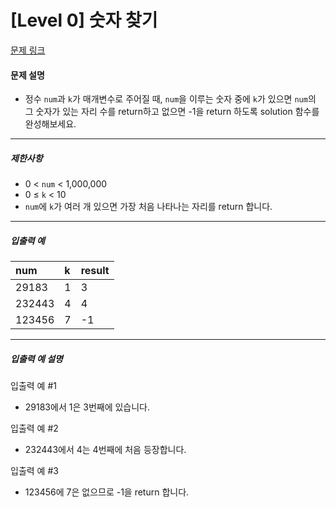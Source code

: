 # [Level 0] 숫자 찾기

[문제 링크](https://school.programmers.co.kr/learn/courses/30/lessons/120904)

#### 문제 설명

- 정수 ```num```과 ```k```가 매개변수로 주어질 때, ```num```을 이루는 숫자 중에 ```k```가 있으면 ```num```의 그 숫자가 있는 자리 수를 return하고 없으면 -1을 return 하도록 solution 함수를 완성해보세요.

---

##### 제한사항

- 0 < ```num``` < 1,000,000
- 0 ≤ ```k``` < 10
- ```num```에 ```k```가 여러 개 있으면 가장 처음 나타나는 자리를 return 합니다.

---

##### 입출력 예

|num|k|result|
|:---|:---|:---|
|29183|1|3|
|232443|4|4|
|123456|7|-1|

---

##### 입출력 예 설명

입출력 예 #1

- 29183에서 1은 3번째에 있습니다.

입출력 예 #2

- 232443에서 4는 4번째에 처음 등장합니다.

입출력 예 #3

- 123456에 7은 없으므로 -1을 return 합니다.

